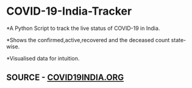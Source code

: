 # COVID-19-India-Tracker

*A Python Script to track the live status of COVID-19 in India.

*Shows the confirmed,active,recovered and the deceased count state-wise.

*Visualised data for intuition.


## SOURCE - [COVID19INDIA.ORG](https://www.covid19india.org/)
